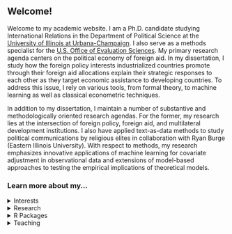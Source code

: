 ## Welcome!
Welcome to my academic website. I am a Ph.D. candidate studying International Relations in the Department of Political Science at the [University of Illinois at Urbana-Champaign](https://pol.illinois.edu/). I also serve as a methods specialist for the [U.S. Office of Evaluation Sciences](https://oes.gsa.gov/team/miles-williams/). My primary research agenda centers on the political economy of foreign aid. In my dissertation, I study how the foreign policy interests industrialized countries promote through their foreign aid allocations explain their strategic responses to each other as they target economic assistance to developing countries. To address this issue, I rely on various tools, from formal theory, to machine learning as well as classical econometric techniques. 

In addition to my dissertation, I maintain a number of substantive and methodologically oriented research agendas. For the former, my research lies at the intersection of foreign policy, foreign aid, and multilateral development institutions. I also have applied text-as-data methods to study political communications by religious elites in collaboration with Ryan Burge (Eastern Illinois University). With respect to methods, my research emphasizes innovative applications of machine learning for covariate adjustment in observational data and extensions of model-based approaches to testing the empirical implications of theoretical models. 

### Learn more about my...

<p>
<details>
  <summary> Interests </summary><br/>
  <ul><li>International Relations</li>
    <li>International Political Economy</li>
    <li>Foreign Aid</li>
    <li>Computational Methods</li>
    <li>Game Theory</li>
    <li>Religion in Politics</li></ul>

</details>

<details><summary>Research</summary><br/>

### Working Papers
"Targeting Civil War: Intra-state Conflict and the Opportunity-cost of Foreign Aid." Submitted for review (will make a copy available upon request).

### Works in Progress

"Competition and Deference in the Political Economy of Foreign Aid: How Donor Interests and Recipient Need Shape Strategic Reactions in Aid Allocation."

"Leveraging the Black Box: Regression Adjustment via Random Forests."

"Strategic Multilateralism: International Development Cooperation and the World Bank."

"Xinhua Coverage of Chinese Foreign Aid Allocations." With Lucie Lu

### Journal Articles
[Gender in the Pulpit: The Differences in Speaking Style for Men and Women](http://ryanburge.net/wp-content/uploads/2019/06/JCR_Burge_Williams.pdf) (2019). With [Ryan Burge](http://ryanburge.net/)

[Is Social Media a Digital Pulpit? How Evangelical Leaders Use Twitter to Encourage the Faithful and Publicize Their Work](https://brill.com/view/journals/rmdc/8/3/article-p309_309.xml) (2019). With [Ryan Burge](http://ryanburge.net/)

### Book Chapters

["World Bank."](https://www.academia.edu/44436453/World_Bank) with Matthew Winters. Forthcoming. In *Handbook of International Orgnaizations: Theories, Concepts, and Empirical Insights*. Eds. Katja Freistein, Julia Leininger, and Silke Weinlich.

["Illinois 10th Congressional District: Re-rematch in Chicago Suburbs."](https://link.springer.com/chapter/10.1007/978-3-319-58094-4_9) with Jeffrey Ashley. 2018. In *The Roads to Congress 2016*. Eds. Sean D. Foreman and Marcia L. Godwin. 

### Contributions to Technical Guidance

["Reporting Statistical Results in Text and in Graphs"](https://oes.gsa.gov/assets/files/reporting-statistical-results.pdf). with Ryan T. Moore and Russ Burnett.

### Blogging
I occasionally have contributed to [Religion in Public](https://religioninpublic.blog/)

</details>

<details><summary>R Packages</summary><br/>
    
[`RFA`](https://github.com/milesdwilliams15/RFA) - Implements [random forest adjustment](https://rpubs.com/milesdwilliams15/rfa-vignette) (RFA). RFA is a method for partialing out the influence of confoudning covariates via random forests.

[`seerrr`](https://github.com/milesdwilliams15/seerrr) - Tools that simplify the process of doing computational power analysis.
  
[`SARM`](https://github.com/milesdwilliams15/SARM) - For estimating a modified version of the Strategic Autoregressive Model developed by [Steinwand (2011)](https://www.cambridge.org/core/journals/political-analysis/article/estimating-freeriding-behavior-the-stratam-model/0CBD6176E53848732CEC2C151A491212).
  
`oesr` (available soon, with Ryan T. Moore) - For visualizing the results from randomized controlled trials using the Office of Evluation Sciences' [recommended style guide](https://oes.gsa.gov/assets/files/reporting-statistical-results.pdf).

</details>

<details><summary>Teaching</summary>

 - Intro to International Relations (2021), Independent Instructor.
 - Intro to Political Science (2017), Teaching Assistant for Konstantinos Kourtikakis.
 - Math Camp Instructor:
   - Probability in R (2018-2020)
   - Integrals (2020)
   - Linear Regression (2021)

</details>

